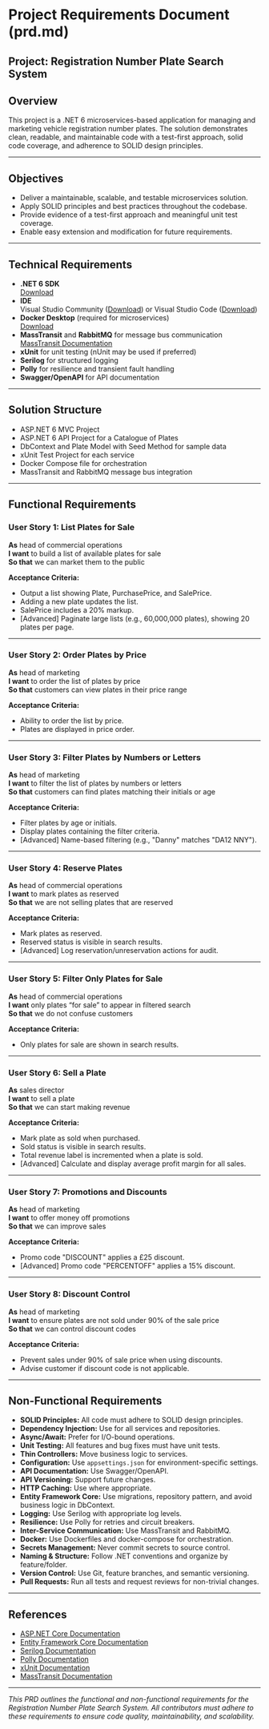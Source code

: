 # Project Requirements Document (prd.md)

## Project: Registration Number Plate Search System

## Overview

This project is a .NET 6 microservices-based application for managing and marketing vehicle registration number plates. The solution demonstrates clean, readable, and maintainable code with a test-first approach, solid code coverage, and adherence to SOLID design principles.

---

## Objectives

- Deliver a maintainable, scalable, and testable microservices solution.
- Apply SOLID principles and best practices throughout the codebase.
- Provide evidence of a test-first approach and meaningful unit test coverage.
- Enable easy extension and modification for future requirements.

---

## Technical Requirements

- **.NET 6 SDK**  
  [Download](https://dotnet.microsoft.com/en-us/download/dotnet/6.0)
- **IDE**  
  Visual Studio Community ([Download](https://visualstudio.microsoft.com/vs/community/)) or Visual Studio Code ([Download](https://code.visualstudio.com/))
- **Docker Desktop** (required for microservices)  
  [Download](https://www.docker.com/products/docker-desktop)
- **MassTransit** and **RabbitMQ** for message bus communication  
  [MassTransit Documentation](https://masstransit-project.com/)
- **xUnit** for unit testing (nUnit may be used if preferred)
- **Serilog** for structured logging
- **Polly** for resilience and transient fault handling
- **Swagger/OpenAPI** for API documentation

---

## Solution Structure

- ASP.NET 6 MVC Project
- ASP.NET 6 API Project for a Catalogue of Plates
- DbContext and Plate Model with Seed Method for sample data
- xUnit Test Project for each service
- Docker Compose file for orchestration
- MassTransit and RabbitMQ message bus integration

---

## Functional Requirements

### User Story 1: List Plates for Sale

**As** head of commercial operations  
**I want** to build a list of available plates for sale  
**So that** we can market them to the public

**Acceptance Criteria:**
- Output a list showing Plate, PurchasePrice, and SalePrice.
- Adding a new plate updates the list.
- SalePrice includes a 20% markup.
- [Advanced] Paginate large lists (e.g., 60,000,000 plates), showing 20 plates per page.

---

### User Story 2: Order Plates by Price

**As** head of marketing  
**I want** to order the list of plates by price  
**So that** customers can view plates in their price range

**Acceptance Criteria:**
- Ability to order the list by price.
- Plates are displayed in price order.

---

### User Story 3: Filter Plates by Numbers or Letters

**As** head of marketing  
**I want** to filter the list of plates by numbers or letters  
**So that** customers can find plates matching their initials or age

**Acceptance Criteria:**
- Filter plates by age or initials.
- Display plates containing the filter criteria.
- [Advanced] Name-based filtering (e.g., "Danny" matches "DA12 NNY").

---

### User Story 4: Reserve Plates

**As** head of commercial operations  
**I want** to mark plates as reserved  
**So that** we are not selling plates that are reserved

**Acceptance Criteria:**
- Mark plates as reserved.
- Reserved status is visible in search results.
- [Advanced] Log reservation/unreservation actions for audit.

---

### User Story 5: Filter Only Plates for Sale

**As** head of commercial operations  
**I want** only plates “for sale” to appear in filtered search  
**So that** we do not confuse customers

**Acceptance Criteria:**
- Only plates for sale are shown in search results.

---

### User Story 6: Sell a Plate

**As** sales director  
**I want** to sell a plate  
**So that** we can start making revenue

**Acceptance Criteria:**
- Mark plate as sold when purchased.
- Sold status is visible in search results.
- Total revenue label is incremented when a plate is sold.
- [Advanced] Calculate and display average profit margin for all sales.

---

### User Story 7: Promotions and Discounts

**As** head of marketing  
**I want** to offer money off promotions  
**So that** we can improve sales

**Acceptance Criteria:**
- Promo code "DISCOUNT" applies a £25 discount.
- [Advanced] Promo code "PERCENTOFF" applies a 15% discount.

---

### User Story 8: Discount Control

**As** head of marketing  
**I want** to ensure plates are not sold under 90% of the sale price  
**So that** we can control discount codes

**Acceptance Criteria:**
- Prevent sales under 90% of sale price when using discounts.
- Advise customer if discount code is not applicable.

---

## Non-Functional Requirements

- **SOLID Principles:** All code must adhere to SOLID design principles.
- **Dependency Injection:** Use for all services and repositories.
- **Async/Await:** Prefer for I/O-bound operations.
- **Unit Testing:** All features and bug fixes must have unit tests.
- **Thin Controllers:** Move business logic to services.
- **Configuration:** Use `appsettings.json` for environment-specific settings.
- **API Documentation:** Use Swagger/OpenAPI.
- **API Versioning:** Support future changes.
- **HTTP Caching:** Use where appropriate.
- **Entity Framework Core:** Use migrations, repository pattern, and avoid business logic in DbContext.
- **Logging:** Use Serilog with appropriate log levels.
- **Resilience:** Use Polly for retries and circuit breakers.
- **Inter-Service Communication:** Use MassTransit and RabbitMQ.
- **Docker:** Use Dockerfiles and docker-compose for orchestration.
- **Secrets Management:** Never commit secrets to source control.
- **Naming & Structure:** Follow .NET conventions and organize by feature/folder.
- **Version Control:** Use Git, feature branches, and semantic versioning.
- **Pull Requests:** Run all tests and request reviews for non-trivial changes.

---

## References

- [ASP.NET Core Documentation](https://docs.microsoft.com/aspnet/core/)
- [Entity Framework Core Documentation](https://docs.microsoft.com/ef/core/)
- [Serilog Documentation](https://serilog.net/)
- [Polly Documentation](https://github.com/App-vNext/Polly)
- [xUnit Documentation](https://xunit.net/)
- [MassTransit Documentation](https://masstransit-project.com/)

---

_This PRD outlines the functional and non-functional requirements for the Registration Number Plate Search System. All contributors must adhere to these requirements to ensure code quality, maintainability, and scalability._